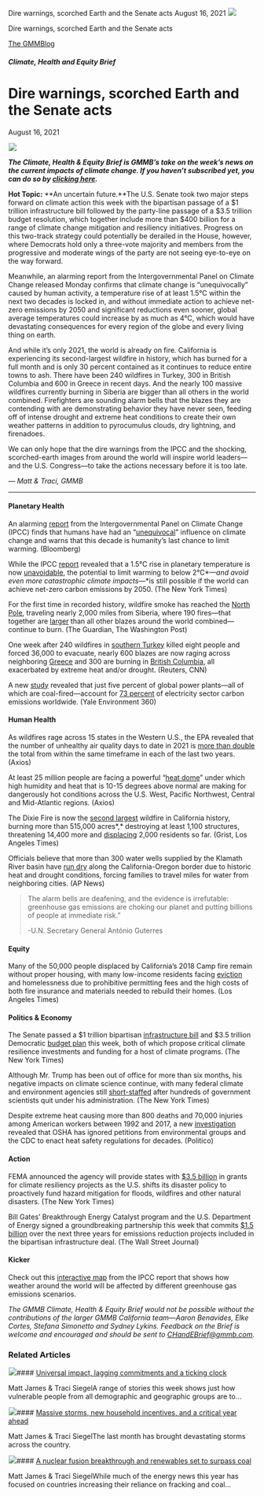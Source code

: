 



Dire warnings, scorched Earth and the Senate acts
August 16, 2021
![](data:image/gif;base64,R0lGODlhAQABAAAAACH5BAEKAAEALAAAAAABAAEAAAICTAEAOw==)![](https://www.gmmb.com/wp-content/uploads/2021/08/814.png)



Dire warnings, scorched Earth and the Senate acts





 [The GMMBlog](/blog/)



##### Climate, Health and Equity Brief

 Dire warnings, scorched Earth and the Senate acts
=================================================


August 16, 2021



![](data:image/gif;base64,R0lGODlhAQABAAAAACH5BAEKAAEALAAAAAABAAEAAAICTAEAOw==)![](https://www.gmmb.com/wp-content/uploads/2021/08/814-552x552.png) 


***The Climate, Health & Equity Brief is GMMB’s take on the week’s news on the current impacts of climate change. If you haven’t subscribed yet, you can do so by [clicking here](https://mailchimp.us4.list-manage.com/subscribe?u=f2f8c4bdabe1a2a83f914e813&id=4a13a601e2).***


**Hot Topic:** **An uncertain future.**The U.S. Senate took two major steps forward on climate action this week with the bipartisan passage of a $1 trillion infrastructure bill followed by the party-line passage of a $3.5 trillion budget resolution, which together include more than $400 billion for a range of climate change mitigation and resiliency initiatives. Progress on this two-track strategy could potentially be derailed in the House, however, where Democrats hold only a three-vote majority and members from the progressive and moderate wings of the party are not seeing eye-to-eye on the way forward.


Meanwhile, an alarming report from the Intergovernmental Panel on Climate Change released Monday confirms that climate change is “unequivocally” caused by human activity, a temperature rise of at least 1.5°C within the next two decades is locked in, and without immediate action to achieve net-zero emissions by 2050 and significant reductions even sooner, global average temperatures could increase by as much as 4°C, which would have devastating consequences for every region of the globe and every living thing on earth.


And while it’s only 2021, the world is already on fire. California is experiencing its second-largest wildfire in history, which has burned for a full month and is only 30 percent contained as it continues to reduce entire towns to ash. There have been 240 wildfires in Turkey, 300 in British Columbia and 600 in Greece in recent days. And the nearly 100 massive wildfires currently burning in Siberia are bigger than all others in the world combined. Firefighters are sounding alarm bells that the blazes they are contending with are demonstrating behavior they have never seen, feeding off of intense drought and extreme heat conditions to create their own weather patterns in addition to pyrocumulus clouds, dry lightning, and firenadoes.


We can only hope that the dire warnings from the IPCC and the shocking, scorched-earth images from around the world will inspire world leaders—and the U.S. Congress—to take the actions necessary before it is too late.


*— Matt & Traci, GMMB*




---


#### Planetary Health


An alarming [report](https://urldefense.com/v3/__https:/mailchimp.us4.list-manage.com/track/click?u=f2f8c4bdabe1a2a83f914e813&id=e2c8919b2d&e=17c77271a8__;!!HhhKMSGjjQV-!oDKsEV4mzavAMBcgcfk7uGUvKpkWfkHpmGZ0Wrohzvt5YqyQ7L4IwL5g8L7gHxcM%24) from the Intergovernmental Panel on Climate Change (IPCC) finds that humans have had an “[unequivocal](https://urldefense.com/v3/__https:/mailchimp.us4.list-manage.com/track/click?u=f2f8c4bdabe1a2a83f914e813&id=bd178d36c8&e=17c77271a8__;!!HhhKMSGjjQV-!oDKsEV4mzavAMBcgcfk7uGUvKpkWfkHpmGZ0Wrohzvt5YqyQ7L4IwL5g8NmQEtFz%24)” influence on climate change and warns that this decade is humanity’s last chance to limit warming. (Bloomberg)


While the IPCC [report](https://urldefense.com/v3/__https:/mailchimp.us4.list-manage.com/track/click?u=f2f8c4bdabe1a2a83f914e813&id=f9e7a2f61d&e=17c77271a8__;!!HhhKMSGjjQV-!oDKsEV4mzavAMBcgcfk7uGUvKpkWfkHpmGZ0Wrohzvt5YqyQ7L4IwL5g8NuYNfqQ%24) revealed that a 1.5°C rise in planetary temperature is now [unavoidable](https://urldefense.com/v3/__https:/mailchimp.us4.list-manage.com/track/click?u=f2f8c4bdabe1a2a83f914e813&id=2fd853b182&e=17c77271a8__;!!HhhKMSGjjQV-!oDKsEV4mzavAMBcgcfk7uGUvKpkWfkHpmGZ0Wrohzvt5YqyQ7L4IwL5g8OPU2sfk%24), the potential to limit warming to below 2°C*—*and avoid even more catastrophic climate impacts*—*is still possible if the world can achieve net-zero carbon emissions by 2050. (The New York Times)


For the first time in recorded history, wildfire smoke has reached the [North Pole](https://urldefense.com/v3/__https:/mailchimp.us4.list-manage.com/track/click?u=f2f8c4bdabe1a2a83f914e813&id=d25d052550&e=17c77271a8__;!!HhhKMSGjjQV-!oDKsEV4mzavAMBcgcfk7uGUvKpkWfkHpmGZ0Wrohzvt5YqyQ7L4IwL5g8MgL2bs1%24), traveling nearly 2,000 miles from Siberia, where 190 fires—that together are [larger](https://urldefense.com/v3/__https:/mailchimp.us4.list-manage.com/track/click?u=f2f8c4bdabe1a2a83f914e813&id=fba771c723&e=17c77271a8__;!!HhhKMSGjjQV-!oDKsEV4mzavAMBcgcfk7uGUvKpkWfkHpmGZ0Wrohzvt5YqyQ7L4IwL5g8E7dt_P7%24) than all other blazes around the world combined—continue to burn. (The Guardian, The Washington Post)


One week after 240 wildfires in [southern Turkey](https://urldefense.com/v3/__https:/mailchimp.us4.list-manage.com/track/click?u=f2f8c4bdabe1a2a83f914e813&id=e8a8dbc562&e=17c77271a8__;!!HhhKMSGjjQV-!oDKsEV4mzavAMBcgcfk7uGUvKpkWfkHpmGZ0Wrohzvt5YqyQ7L4IwL5g8DZUOe5d%24) killed eight people and forced 36,000 to evacuate, nearly 600 blazes are now raging across neighboring [Greece](https://urldefense.com/v3/__https:/mailchimp.us4.list-manage.com/track/click?u=f2f8c4bdabe1a2a83f914e813&id=e206be73c7&e=17c77271a8__;!!HhhKMSGjjQV-!oDKsEV4mzavAMBcgcfk7uGUvKpkWfkHpmGZ0Wrohzvt5YqyQ7L4IwL5g8FBV5Ffe%24) and 300 are burning in [British Columbia](https://urldefense.com/v3/__https:/mailchimp.us4.list-manage.com/track/click?u=f2f8c4bdabe1a2a83f914e813&id=a3fe6be272&e=17c77271a8__;!!HhhKMSGjjQV-!oDKsEV4mzavAMBcgcfk7uGUvKpkWfkHpmGZ0Wrohzvt5YqyQ7L4IwL5g8K84kTFU%24), all exacerbated by extreme heat and/or drought. (Reuters, CNN)


A new [study](https://urldefense.com/v3/__https:/mailchimp.us4.list-manage.com/track/click?u=f2f8c4bdabe1a2a83f914e813&id=75d483d84e&e=17c77271a8__;!!HhhKMSGjjQV-!oDKsEV4mzavAMBcgcfk7uGUvKpkWfkHpmGZ0Wrohzvt5YqyQ7L4IwL5g8OI4sw66%24) revealed that just five percent of global power plants—all of which are coal-fired—account for [73 percent](https://urldefense.com/v3/__https:/mailchimp.us4.list-manage.com/track/click?u=f2f8c4bdabe1a2a83f914e813&id=3213800bfa&e=17c77271a8__;!!HhhKMSGjjQV-!oDKsEV4mzavAMBcgcfk7uGUvKpkWfkHpmGZ0Wrohzvt5YqyQ7L4IwL5g8EB5zyBR%24) of electricity sector carbon emissions worldwide. (Yale Environment 360)


#### **Human Health**


As wildfires rage across 15 states in the Western U.S., the EPA revealed that the number of unhealthy air quality days to date in 2021 is [more than double](https://urldefense.com/v3/__https:/mailchimp.us4.list-manage.com/track/click?u=f2f8c4bdabe1a2a83f914e813&id=062574386c&e=17c77271a8__;!!HhhKMSGjjQV-!oDKsEV4mzavAMBcgcfk7uGUvKpkWfkHpmGZ0Wrohzvt5YqyQ7L4IwL5g8Muwftkq%24) the total from within the same timeframe in each of the last two years. (Axios)


At least 25 million people are facing a powerful “[heat dome](https://urldefense.com/v3/__https:/mailchimp.us4.list-manage.com/track/click?u=f2f8c4bdabe1a2a83f914e813&id=a9894b900a&e=17c77271a8__;!!HhhKMSGjjQV-!oDKsEV4mzavAMBcgcfk7uGUvKpkWfkHpmGZ0Wrohzvt5YqyQ7L4IwL5g8BuYqT_N%24)” under which high humidity and heat that is 10-15 degrees above normal are making for dangerously hot conditions across the U.S. West, Pacific Northwest, Central and Mid-Atlantic regions. (Axios)


The Dixie Fire is now the [second largest](https://urldefense.com/v3/__https:/mailchimp.us4.list-manage.com/track/click?u=f2f8c4bdabe1a2a83f914e813&id=0b44d2229a&e=17c77271a8__;!!HhhKMSGjjQV-!oDKsEV4mzavAMBcgcfk7uGUvKpkWfkHpmGZ0Wrohzvt5YqyQ7L4IwL5g8AWSH73S%24) wildfire in California history, burning more than 515,000 acres*,* destroying at least 1,100 structures, threatening 14,400 more and [displacing](https://urldefense.com/v3/__https:/mailchimp.us4.list-manage.com/track/click?u=f2f8c4bdabe1a2a83f914e813&id=eb99b74d52&e=17c77271a8__;!!HhhKMSGjjQV-!oDKsEV4mzavAMBcgcfk7uGUvKpkWfkHpmGZ0Wrohzvt5YqyQ7L4IwL5g8CXFQAYM%24) 2,000 residents so far. (Grist, Los Angeles Times)


Officials believe that more than 300 water wells supplied by the Klamath River basin have [run dry](https://urldefense.com/v3/__https:/mailchimp.us4.list-manage.com/track/click?u=f2f8c4bdabe1a2a83f914e813&id=4f8fe9dd17&e=17c77271a8__;!!HhhKMSGjjQV-!oDKsEV4mzavAMBcgcfk7uGUvKpkWfkHpmGZ0Wrohzvt5YqyQ7L4IwL5g8PKcz5SA%24) along the California-Oregon border due to historic heat and drought conditions, forcing families to travel miles for water from neighboring cities. (AP News)



> The alarm bells are deafening, and the evidence is irrefutable: greenhouse gas emissions are choking our planet and putting billions of people at immediate risk.”
> 
> 
> -U.N. Secretary General António Guterres
> 
> 


#### Equity


Many of the 50,000 people displaced by California’s 2018 Camp fire remain without proper housing, with many low-income residents facing [eviction](https://urldefense.com/v3/__https:/mailchimp.us4.list-manage.com/track/click?u=f2f8c4bdabe1a2a83f914e813&id=d2a3d6ebee&e=17c77271a8__;!!HhhKMSGjjQV-!oDKsEV4mzavAMBcgcfk7uGUvKpkWfkHpmGZ0Wrohzvt5YqyQ7L4IwL5g8Gk_kt65%24) and homelessness due to prohibitive permitting fees and the high costs of both fire insurance and materials needed to rebuild their homes. (Los Angeles Times)


#### Politics & Economy


The Senate passed a $1 trillion bipartisan [infrastructure bill](https://urldefense.com/v3/__https:/mailchimp.us4.list-manage.com/track/click?u=f2f8c4bdabe1a2a83f914e813&id=9798f95229&e=17c77271a8__;!!HhhKMSGjjQV-!oDKsEV4mzavAMBcgcfk7uGUvKpkWfkHpmGZ0Wrohzvt5YqyQ7L4IwL5g8CKfRpsE%24) and $3.5 trillion Democratic [budget plan](https://urldefense.com/v3/__https:/mailchimp.us4.list-manage.com/track/click?u=f2f8c4bdabe1a2a83f914e813&id=46a05b36f6&e=17c77271a8__;!!HhhKMSGjjQV-!oDKsEV4mzavAMBcgcfk7uGUvKpkWfkHpmGZ0Wrohzvt5YqyQ7L4IwL5g8Erbmoxm%24) this week, both of which propose critical climate resilience investments and funding for a host of climate programs. (The New York Times)


Although Mr. Trump has been out of office for more than six months, his negative impacts on climate science continue, with many federal climate and environment agencies still [short-staffed](https://urldefense.com/v3/__https:/mailchimp.us4.list-manage.com/track/click?u=f2f8c4bdabe1a2a83f914e813&id=92b45e17a9&e=17c77271a8__;!!HhhKMSGjjQV-!oDKsEV4mzavAMBcgcfk7uGUvKpkWfkHpmGZ0Wrohzvt5YqyQ7L4IwL5g8Ikwq87E%24) after hundreds of government scientists quit under his administration. (The New York Times)


Despite extreme heat causing more than 800 deaths and 70,000 injuries among American workers between 1992 and 2017, a new [investigation](https://urldefense.com/v3/__https:/mailchimp.us4.list-manage.com/track/click?u=f2f8c4bdabe1a2a83f914e813&id=2fff48e2a0&e=17c77271a8__;!!HhhKMSGjjQV-!oDKsEV4mzavAMBcgcfk7uGUvKpkWfkHpmGZ0Wrohzvt5YqyQ7L4IwL5g8DPm4Xu6%24) revealed that OSHA has ignored petitions from environmental groups and the CDC to enact heat safety regulations for decades. (Politico)


#### Action


FEMA announced the agency will provide states with [$3.5 billion](https://urldefense.com/v3/__https:/mailchimp.us4.list-manage.com/track/click?u=f2f8c4bdabe1a2a83f914e813&id=e7071c456e&e=17c77271a8__;!!HhhKMSGjjQV-!oDKsEV4mzavAMBcgcfk7uGUvKpkWfkHpmGZ0Wrohzvt5YqyQ7L4IwL5g8NcjVSr5%24) in grants for climate resiliency projects as the U.S. shifts its disaster policy to proactively fund hazard mitigation for floods, wildfires and other natural disasters. (The New York Times)


Bill Gates’ Breakthrough Energy Catalyst program and the U.S. Department of Energy signed a groundbreaking partnership this week that commits [$1.5 billion](https://urldefense.com/v3/__https:/mailchimp.us4.list-manage.com/track/click?u=f2f8c4bdabe1a2a83f914e813&id=5efca912bc&e=17c77271a8__;!!HhhKMSGjjQV-!oDKsEV4mzavAMBcgcfk7uGUvKpkWfkHpmGZ0Wrohzvt5YqyQ7L4IwL5g8Gelp2lz%24) over the next three years for emissions reduction projects included in the bipartisan infrastructure deal. (The Wall Street Journal)


#### Kicker


Check out this [interactive map](https://interactive-atlas.ipcc.ch/) from the IPCC report that shows how weather around the world will be affected by different greenhouse gas emissions scenarios.


*The GMMB Climate, Health & Equity Brief would not be possible without the contributions of the larger GMMB California team—Aaron Benavides, Elke Cortes, Stefana Simonetto and Sydney Lykins. Feedback on the Brief is welcome and encouraged and should be sent to [CHandEBrief@gmmb.com](mailto:CHandEBrief@gmmb.com).*









### Related Articles

![](data:image/gif;base64,R0lGODlhAQABAAAAACH5BAEKAAEALAAAAAABAAEAAAICTAEAOw==)![](https://www.gmmb.com/wp-content/uploads/2023/01/c53f7cb5-08a2-d0cf-d9a1-c8ef2c9b55e0-380x200.png)#### [Universal impact, lagging commitments and a ticking clock](https://www.gmmb.com/news/universal-impact-lagging-commitments-and-a-ticking-clock/)

Matt James & Traci SiegelA range of stories this week shows just how vulnerable people from all demographic and geographic groups are to…

![](data:image/gif;base64,R0lGODlhAQABAAAAACH5BAEKAAEALAAAAAABAAEAAAICTAEAOw==)![](https://www.gmmb.com/wp-content/uploads/2023/01/Picture1-380x200.png)#### [Massive storms, new household incentives, and a critical year ahead](https://www.gmmb.com/news/massive-storms-new-household-incentives-and-a-critical-year-ahead-and-renewables-set-to-surpass-coal-2/)

Matt James & Traci SiegelThe last month has brought devastating storms across the country.

![](data:image/gif;base64,R0lGODlhAQABAAAAACH5BAEKAAEALAAAAAABAAEAAAICTAEAOw==)![](https://www.gmmb.com/wp-content/uploads/2022/12/Picture1-380x200.png)#### [A nuclear fusion breakthrough and renewables set to surpass coal](https://www.gmmb.com/news/a-nuclear-fusion-breakthrough-and-renewables-set-to-surpass-coal/)

Matt James & Traci SiegelWhile much of the energy news this year has focused on countries increasing their reliance on fracking and coal…




